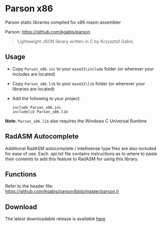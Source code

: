 # Parson x86

Parson static libraries compiled for x86 masm assembler 

Parson: https://github.com/kgabis/parson

> Lightweight JSON library written in C by Krzysztof Gabis.

## Usage

* Copy `Parson_x86.inc` to your `masm32\include` folder (or wherever your includes are located)

* Copy `Parson_x86.lib` to your `masm32\lib` folder (or wherever your libraries are located)

* Add the following to your project:
  
  ```assembly
  include Parson_x86.inc
  includelib Parson_x86.lib
  ```

**Note:** `Parson_x86.lib` also requires the Windows C Universal Runtime

## RadASM Autocomplete

Additional RadASM autocomplete / intellisense type files are also included for ease of use. Each .api.txt file contains instructions as to where to paste their contents to add this feature to RadASM for using this library.

## Functions

Refer to the header file: https://github.com/kgabis/parson/blob/master/parson.h

## Download

The latest downloadable release is available [here](https://github.com/mrfearless/libraries/blob/master/releases/Parson_x86.zip?raw=true)